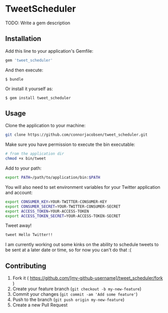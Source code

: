 # TweetScheduler

TODO: Write a gem description

## Installation

Add this line to your application's Gemfile:

```ruby
gem 'tweet_scheduler'
```

And then execute:

    $ bundle

Or install it yourself as:

    $ gem install tweet_scheduler

## Usage

Clone the application to your machine:
```bash
git clone https://github.com/connorjacobsen/tweet_scheduler.git
```

Make sure you have permission to execute the bin executable:
```bash
# from the application dir
chmod +x bin/tweet
```

Add to your path:
```bash
export PATH=/path/to/application/bin:$PATH
```

You will also need to set environment variables for your Twitter application and account:
```bash
export CONSUMER_KEY=YOUR-TWITTER-CONSUMER-KEY
export CONSUMER_SECRET=YOUR-TWITTER-CONSUMER-SECRET
export ACCESS_TOKEN=YOUR-ACCESS-TOKEN
export ACCESS_TOKEN_SECRET=YOUR-ACCESS-TOKEN-SECRET
```

Tweet away!
```bash
tweet Hello Twitter!!
```

I am currently working out some kinks on the ability to schedule tweets to be sent at a later date or time, so for now you can't do that :(

## Contributing

1. Fork it ( https://github.com/[my-github-username]/tweet_scheduler/fork )
2. Create your feature branch (`git checkout -b my-new-feature`)
3. Commit your changes (`git commit -am 'Add some feature'`)
4. Push to the branch (`git push origin my-new-feature`)
5. Create a new Pull Request
